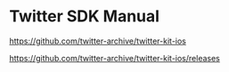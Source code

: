 # Twitter SDK Manual

<https://github.com/twitter-archive/twitter-kit-ios>

<https://github.com/twitter-archive/twitter-kit-ios/releases>
